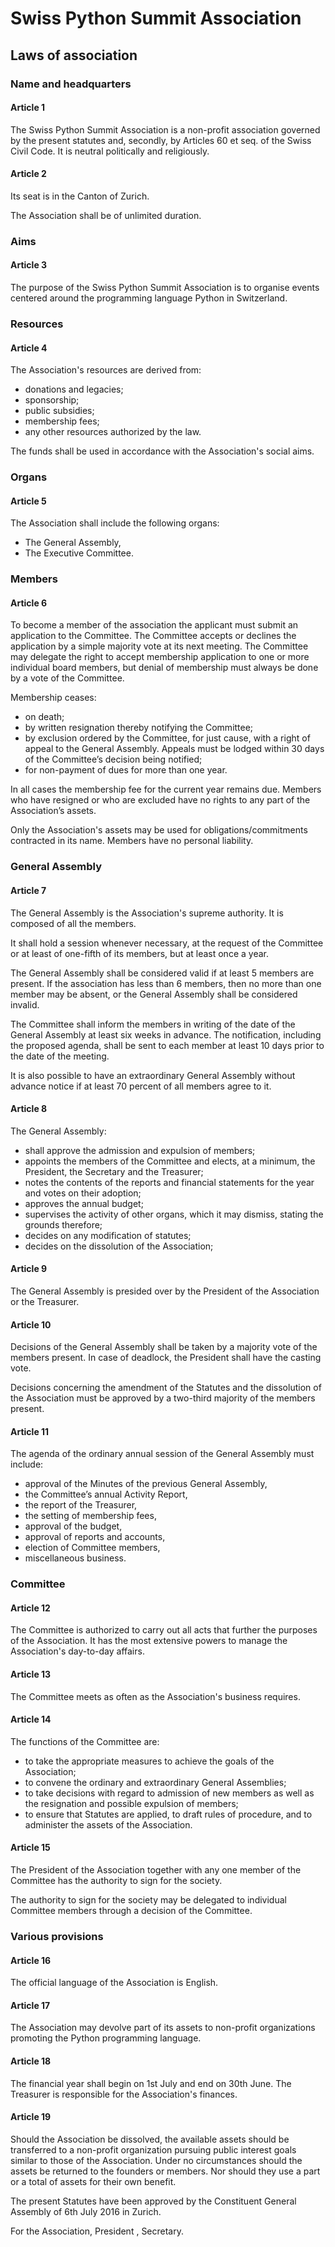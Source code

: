 Swiss Python Summit Association
=================================

Laws of association
-----------------------

### Name and headquarters

#### Article 1 

The Swiss Python Summit Association is a non-profit association governed by the present statutes and, secondly, 
by Articles 60 et seq. of the Swiss Civil Code. It is neutral politically and religiously.

#### Article 2

Its seat is in the Canton of Zurich. 

The Association shall be of unlimited duration.

### Aims

#### Article 3 

The purpose of the Swiss Python Summit Association is to organise events centered around the programming 
language Python in Switzerland.

### Resources

#### Article 4 

The Association's resources are derived from:

* donations and legacies; 
* sponsorship; 
* public subsidies; 
* membership fees; 
* any other resources authorized by the law. 

The funds shall be used in accordance with the Association's social aims.


### Organs

#### Article 5 


The Association shall include the following organs:

* The General Assembly,
* The Executive Committee.

### Members

#### Article 6


To become a member of the association the applicant must submit an application to the Committee. 
The Committee accepts or declines the application by a simple majority vote at its next meeting. 
The Committee may delegate the right to accept membership application to one or more individual board members, 
but denial of membership must always be done by a vote of the Committee.


Membership ceases:

* on death;
* by written resignation thereby notifying the Committee;
* by exclusion ordered by the Committee, for just cause, with a right of appeal to the General Assembly. Appeals must be lodged within 30 days of the Committee’s decision being notified;
* for non-payment of dues for more than one year.


In all cases the membership fee for the current year remains due. 
Members who have resigned or who are excluded have no rights to any part of the Association’s assets.


Only the Association's assets may be used for obligations/commitments contracted in its name. Members have no personal liability.


### General Assembly

#### Article 7 


The General Assembly is the Association's supreme authority. It is composed of all the members.
 

It shall hold a session whenever necessary, at the request of the Committee or at least of one-fifth of its members, but
at least once a year.
 

The General Assembly shall be considered valid if at least 5 members are present. 
If the association has less than 6 members, then no more than one member may be absent, or the General Assembly 
shall be considered invalid.
 

The Committee shall inform the members in writing of the date of the General Assembly at least 
six weeks in advance. The notification, including the proposed agenda, shall be sent to each member at 
least 10 days prior to the date of the meeting.

It is also possible to have an extraordinary General Assembly without advance notice if at least 70 percent of all members agree to it.


#### Article 8

The General Assembly:

* shall approve the admission and expulsion of members;
* appoints the members of the Committee and elects, at a minimum, the President, the Secretary and the Treasurer;
* notes the contents of the reports and financial statements for the year and votes on their adoption;
* approves the annual budget;
* supervises the activity of other organs, which it may dismiss, stating the grounds therefore;
* decides on any modification of statutes;
* decides on the dissolution of the Association;

#### Article 9

The General Assembly is presided over by the President of the Association or the Treasurer.

#### Article 10 

Decisions of the General Assembly shall be taken by a majority vote of the members present. In case of deadlock, the President shall have the casting vote.
 

Decisions concerning the amendment of the Statutes and the dissolution of the Association must be approved by a two-third majority of the members present.

#### Article 11


The agenda of the ordinary annual session of the General Assembly must include:

* approval of the Minutes of the previous General Assembly, 
* the Committee’s annual Activity Report,
* the report of the Treasurer,
* the setting of membership fees, 
* approval of the budget, 
* approval of reports and accounts, 
* election of Committee members,
* miscellaneous business.


### Committee

#### Article 12

The Committee is authorized to carry out all acts that further the purposes of the Association. 
It has the most extensive powers to manage the Association's day-to-day affairs. 

#### Article 13 

The Committee meets as often as the Association's business requires.

#### Article 14

The functions of the Committee are:

* to take the appropriate measures to achieve the goals of the Association; 
* to convene the ordinary and extraordinary General Assemblies; 
* to take decisions with regard to admission of new members as well as the resignation and possible expulsion of members; 
* to ensure that Statutes are applied, to draft rules of procedure, and to administer the assets of the Association.

#### Article 15


The President of the Association together with any one member of the Committee has the authority to sign for the society. 


The authority to sign for the society may be delegated to individual Committee members through a decision of the Committee.

### Various provisions

#### Article 16

The official language of the Association is English.

#### Article 17

The Association may devolve part of its assets to non-profit organizations promoting the Python programming language. 

#### Article 18

The financial year shall begin on 1st July and end on 30th June. 
The Treasurer is responsible for the Association's finances. 

#### Article 19

Should the Association be dissolved, the available assets should be transferred to a non-profit organization 
pursuing public interest goals similar to those of the Association. 
Under no circumstances should the assets be returned to the founders or members. 
Nor should they use a part or a total of assets for their own benefit. 


The present Statutes have been approved by the Constituent General Assembly of 6th July 2016 in Zurich.


For the Association, President                          , Secretary.
